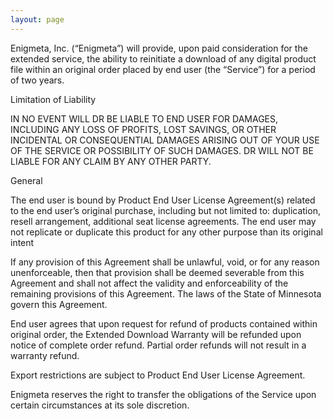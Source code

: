 ```yaml
---
layout: page
---
```

<p>Enigmeta, Inc. (“Enigmeta”) will provide, upon paid consideration for the extended service, the ability to reinitiate a download of any digital product file within an original order placed by end user (the “Service”) for a period of two years.</p>

<p>Limitation of Liability</p>

<p>IN NO EVENT WILL DR BE LIABLE TO END USER FOR DAMAGES, INCLUDING ANY LOSS OF PROFITS, LOST SAVINGS, OR OTHER INCIDENTAL OR CONSEQUENTIAL DAMAGES ARISING OUT OF YOUR USE OF THE SERVICE OR POSSIBILITY OF SUCH DAMAGES. DR WILL NOT BE LIABLE FOR ANY CLAIM BY ANY OTHER PARTY.</p>

<p>General</p>

<p>The end user is bound by Product End User License Agreement(s) related to the end user’s original purchase, including but not limited to: duplication, resell arrangement, additional seat license agreements. The end user may not replicate or duplicate this product for any other purpose than its original intent</p>

<p>If any provision of this Agreement shall be unlawful, void, or for any reason unenforceable, then that provision shall be deemed severable from this Agreement and shall not affect the validity and enforceability of the remaining provisions of this Agreement. The laws of the State of Minnesota govern this Agreement.</p>

<p>End user agrees that upon request for refund of products contained within original order, the Extended Download Warranty will be refunded upon notice of complete order refund. Partial order refunds will not result in a warranty refund.</p>

<p>Export restrictions are subject to Product End User License Agreement.</p>

<p>Enigmeta reserves the right to transfer the obligations of the Service upon certain circumstances at its sole discretion.</p>
